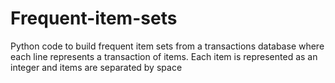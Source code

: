 # Frequent-item-sets
Python code to build frequent item sets from a transactions database where each line represents a transaction of items. Each item is represented as an integer and items are separated by space
